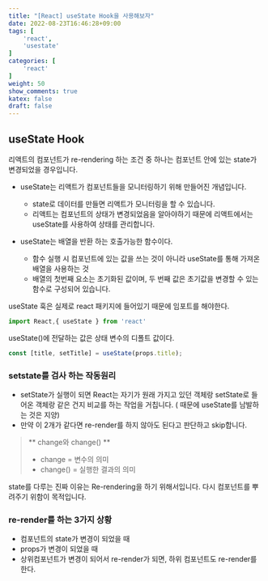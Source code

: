 ```yaml
---
title: "[React] useState Hook을 사용해보자"
date: 2022-08-23T16:46:28+09:00
tags: [
    'react',
	'usestate'
]
categories: [
    'react'
]
weight: 50
show_comments: true
katex: false
draft: false
---
```


## useState Hook
리액트의 컴포넌트가 re-rendering 하는 조건 중 하나는 컴포넌트 안에 있는 state가 변경되었을 경우입니다. 

- useState는 리액트가 컴포넌트들을 모니터링하기 위해 만들어진 개념입니다.
	- state로 데이터를 만들면 리액트가 모니터링을 할 수 있습니다. 
	- 리액트는 컴포넌트의 상태가 변경되었음을 알아야하기 때문에 리액트에서는 useState를 사용하여 상태를 관리합니다. 

- useState는 배열을 반환 하는 호출가능한 함수이다.
	- 함수 실행 시 컴포넌트에 있는 값을 쓰는 것이 아니라 useState를 통해 가져온 배열을 사용하는 것
	- 배열의 첫번째 요소는 초기화된 값이며, 두 번째 값은 초기값을 변경할 수 있는 함수로 구성되어 있습니다.


useState 훅은 실제로 react 패키지에 들어있기 때문에 임포트를 해야한다. 
```js
import React,{ useState } from 'react'
```
useState()에 전달하는 값은 상태 변수의 디폴트 값이다.
```js
const [title, setTitle] = useState(props.title);
```


### setstate를 검사 하는 작동원리
- setState가 실행이 되면 React는 자기가 원래 가지고 있던 객체랑 setState로 들어온 객체랑 같은 건지 비교를 하는 작업을 거칩니다. ( 때문에 useState를 남발하는 것은 지양)
- 만약 이 2개가 같다면 re-render를 하지 않아도 된다고 판단하고 skip합니다.


> ** change와 change() **
> - change = 변수의 의미
> - change() = 실행한 결과의 의미


state를 다루는 진짜 이유는 Re-rendering을 하기 위해서입니다. 다시 컴포넌트를 뿌려주기 위함이 목적입니다.

### re-render를 하는 3가지 상황

-   컴포넌트의 state가 변경이 되었을 때
-   props가 변경이 되었을 때
-   상위컴포넌트가 변경이 되어서 re-render가 되면, 하위 컴포넌트도 re-render를 한다.


